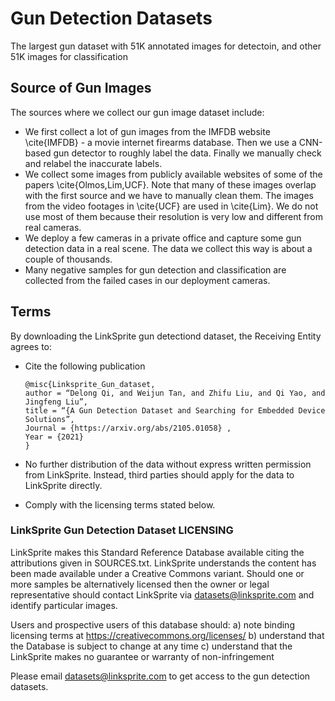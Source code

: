# Gun Detection Datasets
The largest gun dataset with 51K annotated images for detectoin, and other 51K images for classification


## Source of Gun Images 

The sources where we collect our gun image dataset include:

- We first collect a lot of gun images from the IMFDB website \cite{IMFDB} - a movie internet firearms database. Then we use a CNN-based gun detector to roughly label the data. Finally we manually check and relabel the inaccurate labels. 
- We collect some images from publicly available websites of some of the papers \cite{Olmos,Lim,UCF}.  Note that many of these images overlap with the first source and we have to manually clean them. The images from the video footages in \cite{UCF} are used in \cite{Lim}. We do not use most of them because their resolution is very low and different from real cameras.  
- We deploy a few cameras in a private office and capture some gun detection data in a real scene. The data we collect this way is about a couple of thousands. 
- Many negative samples for gun detection and classification are collected from the failed cases in our deployment cameras.    

## Terms 

By downloading the LinkSprite gun detectiond dataset, the Receiving Entity agrees to:

- Cite the following publication

      @misc{Linksprite_Gun_dataset,
      author = “Delong Qi, and Weijun Tan, and Zhifu Liu, and Qi Yao, and Jingfeng Liu”,
      title = “{A Gun Detection Dataset and Searching for Embedded Device Solutions”,
      Journal = {https://arxiv.org/abs/2105.01058} ,
      Year = {2021}
      }

- No further distribution of the data without express written permission from LinkSprite. Instead, third parties should apply for the data to LinkSprite directly.

- Comply with the licensing terms stated below.

### LinkSprite Gun Detection Dataset LICENSING

LinkSprite makes this Standard Reference Database available citing the attributions given in SOURCES.txt. LinkSprite understands the content has been made available under a Creative Commons variant. Should one or more samples be alternatively licensed then the owner or legal representative should contact LinkSprite via datasets@linksprite.com and identify particular images.

Users and prospective users of this database should:
a) note binding licensing terms at https://creativecommons.org/licenses/
b) understand that the Database is subject to change at any time
c) understand that the LinkSprite makes no guarantee or warranty of non-infringement

Please email datasets@linksprite.com to get access to the gun detection datasets.
